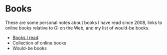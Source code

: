 # Books

These are some personal notes about books I have read since 2008, links to online books relative to GI on the Web, and my list of would-be books. 
* [Books I read](books-i-read.md)
* Collection of online books
* Would-be books